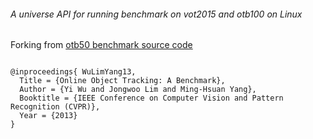 ###### A universe API for running benchmark on vot2015 and otb100 on Linux

Forking from [otb50 benchmark source code](http://cvlab.hanyang.ac.kr/tracker_benchmark/v1.0/tracker_benchmark_v1.0.zip)
<pre><code>
@inproceedings{ WuLimYang13,
  Title = {Online Object Tracking: A Benchmark},
  Author = {Yi Wu and Jongwoo Lim and Ming-Hsuan Yang},
  Booktitle = {IEEE Conference on Computer Vision and Pattern Recognition (CVPR)},
  Year = {2013}
}
</code></pre>

